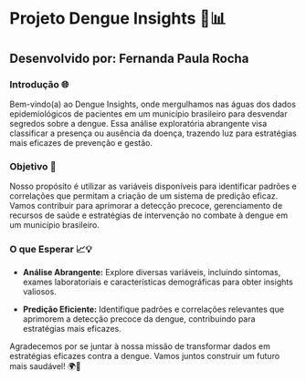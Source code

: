 # Projeto Dengue Insights 🦟📊

## Desenvolvido por: Fernanda Paula Rocha

### Introdução 🌐

Bem-vindo(a) ao Dengue Insights, onde mergulhamos nas águas dos dados epidemiológicos de pacientes em um município brasileiro para desvendar segredos sobre a dengue. Essa análise exploratória abrangente visa classificar a presença ou ausência da doença, trazendo luz para estratégias mais eficazes de prevenção e gestão.

### Objetivo 🚀

Nosso propósito é utilizar as variáveis disponíveis para identificar padrões e correlações que permitam a criação de um sistema de predição eficaz. Vamos contribuir para aprimorar a detecção precoce, gerenciamento de recursos de saúde e estratégias de intervenção no combate à dengue em um município brasileiro.

### O que Esperar 📈💡

- **Análise Abrangente:** Explore diversas variáveis, incluindo sintomas, exames laboratoriais e características demográficas para obter insights valiosos.

- **Predição Eficiente:** Identifique padrões e correlações relevantes que aprimorem a detecção precoce da dengue, contribuindo para estratégias mais eficazes.


Agradecemos por se juntar à nossa missão de transformar dados em estratégias eficazes contra a dengue. Vamos juntos construir um futuro mais saudável! 🌍💪
